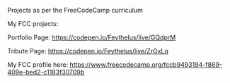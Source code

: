 Projects as per the FreeCodeCamp curriculum

My FCC projects:

Portfolio Page: https://codepen.io/Feythelus/live/GQdprM

Tribute Page: https://codepen.io/Feythelus/live/ZrGxLq



My FCC profile here:
https://www.freecodecamp.org/fccb9493194-f869-409e-bed2-c1183f30709b


